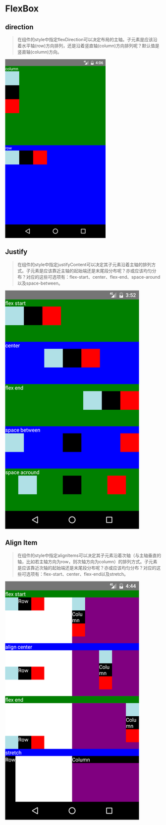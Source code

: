 # FlexBox


## direction

>在组件的style中指定flexDirection可以决定布局的主轴。子元素是应该沿着水平轴(row)方向排列，还是沿着竖直轴(column)方向排列呢？默认值是竖直轴(column)方向。

![Direction 总览](https://github.com/HyperSimon/React-Native-Example/blob/master/view/flexbox/direction/direction-summary.png?raw=true)


## Justify

> 在组件的style中指定justifyContent可以决定其子元素沿着主轴的排列方式。子元素是应该靠近主轴的起始端还是末尾段分布呢？亦或应该均匀分布？对应的这些可选项有：flex-start、center、flex-end、space-around以及space-between。

![Justify 总览](https://github.com/HyperSimon/React-Native-Example/blob/master/view/flexbox/justify/justify-summary.png?raw=true)


## Align Item

> 在组件的style中指定alignItems可以决定其子元素沿着次轴（与主轴垂直的轴，比如若主轴方向为row，则次轴方向为column）的排列方式。子元素是应该靠近次轴的起始端还是末尾段分布呢？亦或应该均匀分布？对应的这些可选项有：flex-start、center、flex-end以及stretch。


![Justify 总览](https://github.com/HyperSimon/React-Native-Example/blob/master/view/flexbox/alignitems/align-summary.png?raw=true)
